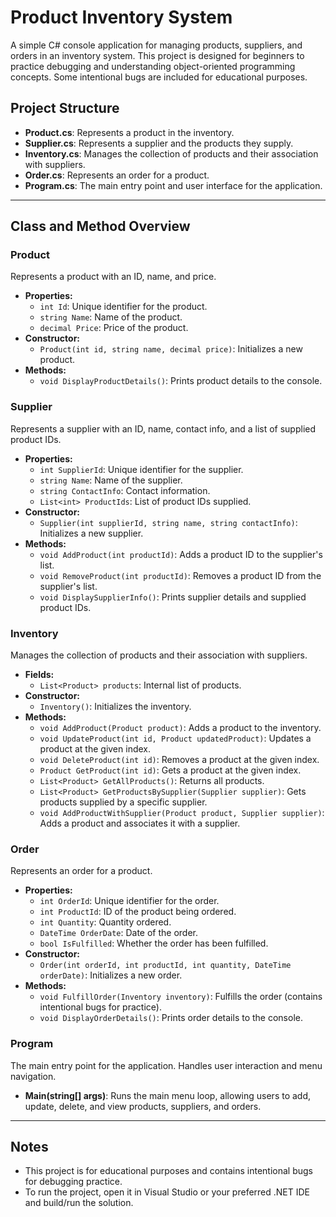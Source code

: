 # Product Inventory System

A simple C# console application for managing products, suppliers, and orders in an inventory system. This project is designed for beginners to practice debugging and understanding object-oriented programming concepts. Some intentional bugs are included for educational purposes.

## Project Structure

- **Product.cs**: Represents a product in the inventory.
- **Supplier.cs**: Represents a supplier and the products they supply.
- **Inventory.cs**: Manages the collection of products and their association with suppliers.
- **Order.cs**: Represents an order for a product.
- **Program.cs**: The main entry point and user interface for the application.

---

## Class and Method Overview

### Product
Represents a product with an ID, name, and price.

- **Properties:**
  - `int Id`: Unique identifier for the product.
  - `string Name`: Name of the product.
  - `decimal Price`: Price of the product.
- **Constructor:**
  - `Product(int id, string name, decimal price)`: Initializes a new product.
- **Methods:**
  - `void DisplayProductDetails()`: Prints product details to the console.

### Supplier
Represents a supplier with an ID, name, contact info, and a list of supplied product IDs.

- **Properties:**
  - `int SupplierId`: Unique identifier for the supplier.
  - `string Name`: Name of the supplier.
  - `string ContactInfo`: Contact information.
  - `List<int> ProductIds`: List of product IDs supplied.
- **Constructor:**
  - `Supplier(int supplierId, string name, string contactInfo)`: Initializes a new supplier.
- **Methods:**
  - `void AddProduct(int productId)`: Adds a product ID to the supplier's list.
  - `void RemoveProduct(int productId)`: Removes a product ID from the supplier's list.
  - `void DisplaySupplierInfo()`: Prints supplier details and supplied product IDs.

### Inventory
Manages the collection of products and their association with suppliers.

- **Fields:**
  - `List<Product> products`: Internal list of products.
- **Constructor:**
  - `Inventory()`: Initializes the inventory.
- **Methods:**
  - `void AddProduct(Product product)`: Adds a product to the inventory.
  - `void UpdateProduct(int id, Product updatedProduct)`: Updates a product at the given index.
  - `void DeleteProduct(int id)`: Removes a product at the given index.
  - `Product GetProduct(int id)`: Gets a product at the given index.
  - `List<Product> GetAllProducts()`: Returns all products.
  - `List<Product> GetProductsBySupplier(Supplier supplier)`: Gets products supplied by a specific supplier.
  - `void AddProductWithSupplier(Product product, Supplier supplier)`: Adds a product and associates it with a supplier.

### Order
Represents an order for a product.

- **Properties:**
  - `int OrderId`: Unique identifier for the order.
  - `int ProductId`: ID of the product being ordered.
  - `int Quantity`: Quantity ordered.
  - `DateTime OrderDate`: Date of the order.
  - `bool IsFulfilled`: Whether the order has been fulfilled.
- **Constructor:**
  - `Order(int orderId, int productId, int quantity, DateTime orderDate)`: Initializes a new order.
- **Methods:**
  - `void FulfillOrder(Inventory inventory)`: Fulfills the order (contains intentional bugs for practice).
  - `void DisplayOrderDetails()`: Prints order details to the console.

### Program
The main entry point for the application. Handles user interaction and menu navigation.

- **Main(string[] args)**: Runs the main menu loop, allowing users to add, update, delete, and view products, suppliers, and orders.

---

## Notes
- This project is for educational purposes and contains intentional bugs for debugging practice.
- To run the project, open it in Visual Studio or your preferred .NET IDE and build/run the solution.
